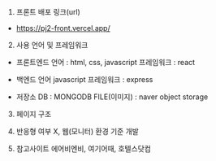 1. 프론트 배포 링크(url)
- https://pj2-front.vercel.app/

2. 사용 언어 및 프레임워크
- 프론트엔드
언어 : html, css, javascript
프레임워크 : react

- 백엔드
언어 javascript
프레임워크 : express

- 저장소
DB : MONGODB
FILE(이미지) : naver object storage

3. 페이지 구조

4. 반응형 여부
X, 웹(모니터) 환경 기준 개발

5. 참고사이트
에어비엔비, 여기어때, 호텔스닷컴